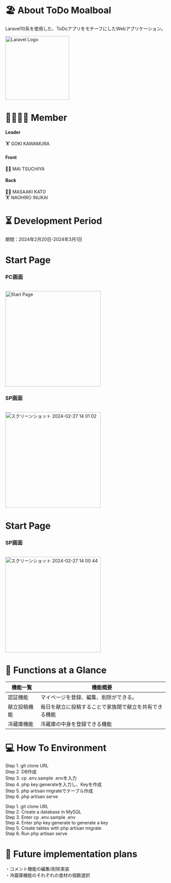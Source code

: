 # 🏖 About ToDo Moalboal

<p>
Laravel10系を使用した、ToDoアプリをモチーフにしたWebアプリケーション。
</p>
<p><a href="https://laravel.com" target="_blank"><img src="https://raw.githubusercontent.com/laravel/art/master/logo-lockup/5%20SVG/2%20CMYK/1%20Full%20Color/laravel-logolockup-cmyk-red.svg" width="200" alt="Laravel Logo"></a></p>

# 👨‍👨‍👧‍👦 Member

#### Leader

<p>
  🏋 GOKI KAWAMURA
</p>
 
 #### Front
 <p>
  🏋️‍♀️  MAI TSUCHIYA<br>
</p> 
   
#### Back
<p>
  🏋️‍♂️  MASAAKI KATO<br>
  🏋  NAOHIRO INUKAI<br>
</p>

# ⏳ Development Period

<p>
期間：2024年2月20日-2024年3月1日
</p>

# Start Page

<h3>PC画面</h3><br>
<img width="300" alt="Start Page" src="https://github.com/goki11reds327/todo_moalboal/assets/127312306/af3a97c8-5728-42e8-9240-27b1d6270747">

<h3>SP画面</h3><br>
<img width="300" alt="スクリーンショット 2024-02-27 14 01 02" src="https://github.com/goki11reds327/todo_moalboal/assets/127312306/46acc2df-3b65-48bf-8f5b-6399afdbdab3">

# Start Page

<h3>SP画面</h3><br>
<img width="300" alt="スクリーンショット 2024-02-27 14 00 44" src="https://github.com/goki11reds327/todo_moalboal/assets/127312306/ef6dba13-9d11-4e4b-aafc-b54cd8f22d5f">

# 📖 Functions at a Glance

| 機能一覧     | 機能概要                                               |
| ------------ | ------------------------------------------------------ |
| 認証機能     | マイページを登録、編集、削除ができる。                 |
| 献立投稿機能 | 毎日を献立に投稿することで家族間で献立を共有できる機能 |
| 冷蔵庫機能   | 冷蔵庫の中身を登録できる機能                           |

# 💻 How To Environment

<p>
 Step 1. git clone URL<br>
 Step 2. DB作成<br>
 Step 3. cp .env.sample .envを入力<br>
 Step 4. php key:generateを入力し、Keyを作成<br>
 Step 5. php artisan migrateでテーブル作成<br>
 Step 6. php artisan serve<br>
</p>

<p>
 Step 1. git clone URL<br>
 Step 2. Create a database in MySQL<br>
 Step 3. Enter cp .env.sample .env<br>
 Step 4. Enter php key:generate to generate a key<br>
 Step 5. Create tables with php artisan migrate<br>
 Step 6. Run php artisan serve<br>
</p>

# 💭 Future implementation plans

<p>
 ・コメント機能の編集/削除実装<br>
 ・冷蔵庫機能のそれぞれの食材の個数選択<br>
</p>
